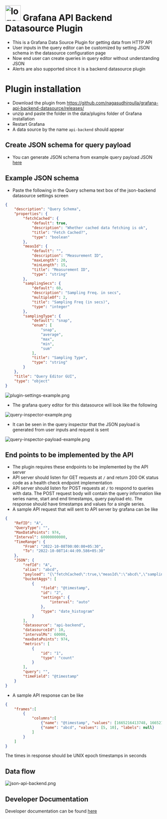 # <img src="src/img/logo.svg" alt="logo.svg" width="50px" height="50px"/> Grafana API Backend Datasource Plugin

* This is a Grafana Data Source Plugin for getting data from HTTP API
* User inputs in the query editor can be customized by setting JSON schema in the datasource configuration page
* Now end user can create queries in query editor without understanding JSON
* Alerts are also supported since it is a backend datasource plugin 

# Plugin installation
* Download the plugin from https://github.com/nagasudhirpulla/grafana-api-backend-datasource/releases/
* unzip and paste the folder in the data/plugins folder of Grafana installation
* Restart Grafana  
* A data source by the name `api-backend` should appear

## Create JSON schema for query payload
* You can generate JSON schema from example query payload JSON [here](https://easy-json-schema.github.io/) 

## Example JSON schema
* Paste the following in the Query schema text box of the json-backend datasource settings screen
```json
{
	"description": "Query Schema",
	"properties": {
		"fetchCached": {
			"default": true,
			"description": "Whether cached data fetching is ok",
			"title": "Fetch Cached?",
			"type": "boolean"
		},
		"measId": {
			"default": "",
			"description": "Measurement ID",
			"maxLength": 20,
			"minLength": 15,
			"title": "Measurement ID",
			"type": "string"
		},
		"samplingSecs": {
			"default": 60,
			"description": "Sampling Freq. in secs",
			"multipleOf": 2,
			"title": "Sampling Freq (in secs)",
			"type": "integer"
		},
		"samplingType": {
			"default": "snap",
			"enum": [
				"snap",
				"average",
				"max",
				"min",
				"sum"
			],
			"title": "Sampling Type",
			"type": "string"
		}
	},
	"title": "Query Editor GUI",
	"type": "object"
}
```

![plugin-settings-example.png](https://github.com/nagasudhirpulla/grafana-api-backend-datasource/raw/main/readme-img/plugin-settings-example.png)

* The grafana query editor for this datasource will look like the following

![query-inspector-example.png](https://github.com/nagasudhirpulla/grafana-api-backend-datasource/raw/main/readme-img/query-editor-example.png)

* It can be seen in the query inspector that the JSON payload is generated from user inputs and request is sent

![query-inspector-payload-example.png](https://github.com/nagasudhirpulla/grafana-api-backend-datasource/raw/main/readme-img/query-inspector-payload-example.png)

## End points to be implemented by the API
* The plugin requires these endpoints to be implemented by the API server
* API server should listen for GET requests at `/` and return 200 OK status code as a health check endpoint implementation
* API server should listen for POST requests at `/` to respond to queries with data. The POST request body will contain the query information like series name, start and end timestamps, query payload etc. The response should have timestamps and values for a single series.
* A sample API request that will sent to API server by grafana can be like
```json
{
    "RefID": "A",
    "QueryType": "",
    "MaxDataPoints": 974,
    "Interval": 60000000000,
    "TimeRange": {
        "From": "2022-10-08T00:00:00+05:30",
        "To": "2022-10-08T14:44:09.586+05:30"
    },
    "JSON": {
        "refId": "A",
        "alias": "abcd",
        "payload": "{\"fetchCached\":true,\"measId\":\"abcd\",\"samplingType\":\"snap\",\"samplingSecs\":60}",
        "bucketAggs": [
            {
                "field": "@timestamp",
                "id": "2",
                "settings": {
                    "interval": "auto"
                },
                "type": "date_histogram"
            }
        ],
        "datasource": "api-backend",
        "datasourceId": 10,
        "intervalMs": 60000,
        "maxDataPoints": 974,
        "metrics": [
            {
                "id": "1",
                "type": "count"
            }
        ],
        "query": "",
        "timeField": "@timestamp"
    }
}
```
* A sample API response can be like 
```json
{
	"frames":[
		{
			"columns":[
				{"name": "@timestamp", "values": [1665216413748, 1665219977028], "labels": null},
				{"name": "abcd", "values": [5, 10], "labels": null}
			]
		}
	]
}
```

The times in response should be UNIX epoch timestamps in seconds 

## Data flow
![json-api-backend.png](https://github.com/nagasudhirpulla/grafana-api-backend-datasource/raw/main/readme-img/json-api-backend.png)

## Developer Documentation
Developer documentation can be found [here](https://github.com/nagasudhirpulla/grafana-api-backend-datasource/blob/main/devDocs.md)
